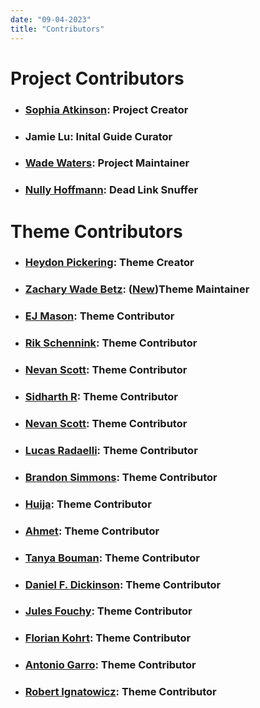 ```yaml
---
date: "09-04-2023"
title: "Contributors"
---
```

# Project Contributors

- ### [Sophia Atkinson](https://git.oldgate.org/sophia/): Project Creator

- ### Jamie Lu: Inital Guide Curator

- ### [Wade Waters](https://git.oldgate.org/wade/): Project Maintainer

- ### [Nully Hoffmann](https://git.oldgate.org/null): Dead Link Snuffer

# Theme Contributors

- ### [Heydon Pickering](https://github.com/Heydon): Theme Creator

- ### [Zachary Wade Betz](https://github.com/zwbetz-gh): ([New](https://github.com/zwbetz-gh/cupper-hugo-theme))Theme Maintainer

- ### [EJ Mason](https://github.com/mxmason): Theme Contributor

- ### [Rik Schennink](https://github.com/rikschennink): Theme Contributor

- ### [Nevan Scott](https://github.com/nevanscott): Theme Contributor

- ### [Sidharth R](https://github.com/sid-r-singh): Theme Contributor

- ### [Nevan Scott](https://github.com/nevanscott): Theme Contributor

- ### [Lucas Radaelli](https://github.com/lucasradaelli): Theme Contributor

- ### [Brandon Simmons](https://github.com/jberryman): Theme Contributor

- ### [Huija](https://github.com/huija): Theme Contributor

- ### [Ahmet](https://github.com/ahaltindis): Theme Contributor

- ### [Tanya Bouman](https://github.com/tanyabouman): Theme Contributor

- ### [Daniel F. Dickinson](https://github.com/danielfdickinson): Theme Contributor

- ### [Jules Fouchy](https://github.com/JulesFouchy): Theme Contributor

- ### [Florian Kohrt](https://github.com/fkohrt): Theme Contributor

- ### [Antonio Garro](https://github.com/antoniogarro): Theme Contributor

- ### [Robert Ignatowicz](https://github.com/rignato): Theme Contributor
